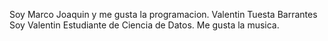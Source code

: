 

Soy Marco Joaquin y me gusta la programacion.
Valentin Tuesta Barrantes
Soy Valentin Estudiante de Ciencia de Datos. Me gusta la musica.
